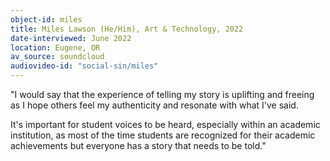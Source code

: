 ```yaml
---
object-id: miles
title: Miles Lawson (He/Him), Art & Technology, 2022
date-interviewed: June 2022
location: Eugene, OR
av_source: soundcloud
audiovideo-id: "social-sin/miles"
---
```


"I would say that the experience of telling my story is uplifting and freeing as I hope others feel my authenticity and resonate with what I've said.

It's important for student voices to be heard, especially within an academic institution, as most of the time students are recognized for their academic achievements but everyone has a story that needs to be told."
